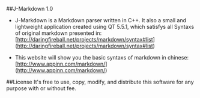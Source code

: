 ##J-Markdown 1.0
+ J-Markdown is a Markdown parser written in C++. It also a small and lightweight application created using
QT 5.5.1, which satisfys all Syntaxs of original markdown presented in: [http://daringfireball.net/projects/markdown/syntax#list]
(http://daringfireball.net/projects/markdown/syntax#list)

+ This website will show you the basic syntaxs of markdown in chinese: [http://www.appinn.com/markdown/]
(http://www.appinn.com/markdown/)

##License
It's free to use, copy, modify, and distribute this software for any purpose with or without fee.
